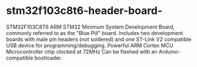 # stm32f103c8t6-header-board-
STM32F103C8T6 ARM STM32 Minimum System Development Board, commonly referred to as the "Blue Pill" board. Includes two development boards with male pin headers (not soldered) and one ST-Link V2 compatible USB device for programming/debugging.  Powerful ARM Cortex MCU Microcontroller chip clocked at 72MHz Can be flashed with an Arduino-compatible bootloader.
